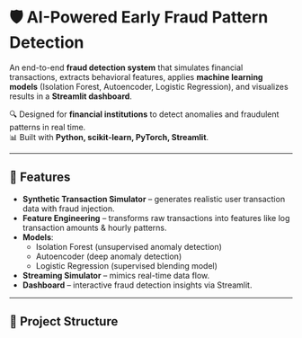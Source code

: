 # 🛡️ AI-Powered Early Fraud Pattern Detection

An end-to-end **fraud detection system** that simulates financial transactions, extracts behavioral features, applies **machine learning models** (Isolation Forest, Autoencoder, Logistic Regression), and visualizes results in a **Streamlit dashboard**.

🔍 Designed for **financial institutions** to detect anomalies and fraudulent patterns in real time.  
📊 Built with **Python, scikit-learn, PyTorch, Streamlit**.  

---

## 🚀 Features
- **Synthetic Transaction Simulator** – generates realistic user transaction data with fraud injection.
- **Feature Engineering** – transforms raw transactions into features like log transaction amounts & hourly patterns.
- **Models**:
  - Isolation Forest (unsupervised anomaly detection)
  - Autoencoder (deep anomaly detection)
  - Logistic Regression (supervised blending model)
- **Streaming Simulator** – mimics real-time data flow.
- **Dashboard** – interactive fraud detection insights via Streamlit.

---

## 📂 Project Structure
